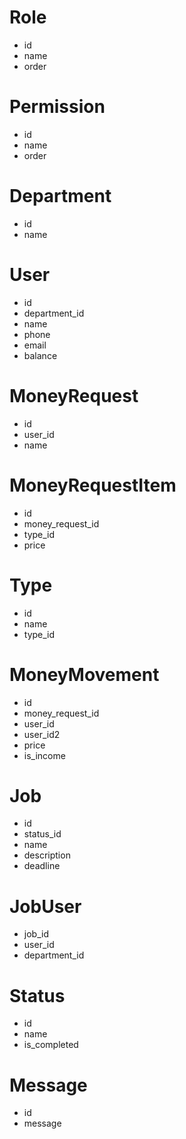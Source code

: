 # Role 
- id
- name
- order 

# Permission
- id 
- name 
- order

# Department
- id
- name 

# User
- id
- department_id
- name
- phone
- email
- balance

# MoneyRequest
- id 
- user_id
- name

# MoneyRequestItem
- id
- money_request_id
- type_id
- price

# Type
- id 
- name
- type_id

# MoneyMovement 
- id 
- money_request_id
- user_id 
- user_id2
- price
- is_income
# Job 
- id 
- status_id
- name
- description
- deadline

# JobUser
- job_id
- user_id
- department_id

# Status
- id 
- name
- is_completed

# Message
- id
- message




